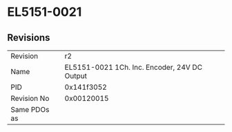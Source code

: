 # EL5151-0021

## Revisions
<table>
<tr>
<td>Revision</td>
<td>r2</td>
</tr>
<tr>
<td>Name</td>
<td>EL5151-0021 1Ch. Inc. Encoder, 24V DC Output</td>
</tr>
<tr>
<td>PID</td>
<td>0x141f3052</td>
</tr>
<tr>
<td>Revision No</td>
<td>0x00120015</td>
</tr>
<tr>
<td>Same PDOs as</td>
<td></td>
</tr>
</table>
